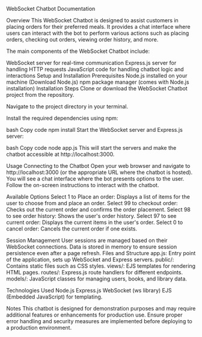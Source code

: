 WebSocket Chatbot Documentation

Overview
This WebSocket Chatbot is designed to assist customers in placing orders for their preferred meals. It provides a chat interface where users can interact with the bot to perform various actions such as placing orders, checking out orders, viewing order history, and more.

The main components of the WebSocket Chatbot include:

WebSocket server for real-time communication
Express.js server for handling HTTP requests
JavaScript code for handling chatbot logic and interactions
Setup and Installation
Prerequisites
Node.js installed on your machine (Download Node.js)
npm package manager (comes with Node.js installation)
Installation Steps
Clone or download the WebSocket Chatbot project from the repository.

Navigate to the project directory in your terminal.

Install the required dependencies using npm:

bash
Copy code
npm install
Start the WebSocket server and Express.js server:

bash
Copy code
node app.js
This will start the servers and make the chatbot accessible at http://localhost:3000.

Usage
Connecting to the Chatbot
Open your web browser and navigate to http://localhost:3000 (or the appropriate URL where the chatbot is hosted).
You will see a chat interface where the bot presents options to the user.
Follow the on-screen instructions to interact with the chatbot.

Available Options
Select 1 to Place an order: Displays a list of items for the user to choose from and place an order.
Select 99 to checkout order: Checks out the current order and confirms the order placement.
Select 98 to see order history: Shows the user's order history.
Select 97 to see current order: Displays the current items in the user's order.
Select 0 to cancel order: Cancels the current order if one exists.

Session Management
User sessions are managed based on their WebSocket connections.
Data is stored in memory to ensure session persistence even after a page refresh.
Files and Structure
app.js: Entry point of the application, sets up WebSocket and Express servers.
public/: Contains static files such as CSS styles.
views/: EJS templates for rendering HTML pages.
routes/: Express.js route handlers for different endpoints.
models/: JavaScript classes for managing users, books, and library data.

Technologies Used
Node.js
Express.js
WebSocket (ws library)
EJS (Embedded JavaScript) for templating.

Notes
This chatbot is designed for demonstration purposes and may require additional features or enhancements for production use.
Ensure proper error handling and security measures are implemented before deploying to a production environment.
